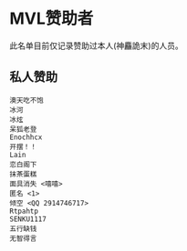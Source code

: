 # MVL赞助者

此名单目前仅记录赞助过本人(神麤詭末)的人员。

## 私人赞助

    澳天吃不饱
    冰河
    冰炫
    呆狐老登
    Enochhcx
    开摆！！
    Lain
    恋白阁下
    抹茶蛋糕
    面具消失 <嘻嘻>
    匿名 <1>
    倾空 <QQ 2914746717>
    Rtpahtp
    SENKU1117
    五行缺钱
    无智得言
